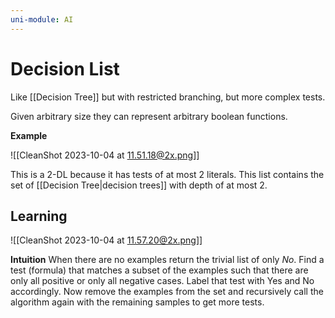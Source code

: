 ```yaml
---
uni-module: AI
---
```

# Decision List


Like [[Decision Tree]] but with restricted branching, but more complex tests.

Given arbitrary size they can represent arbitrary boolean functions.

**Example**

![[CleanShot 2023-10-04 at 11.51.18@2x.png]]

This is a 2-DL because it has tests of at most 2 literals. This list contains the set of [[Decision Tree|decision trees]] with depth of at most 2. 

## Learning 

![[CleanShot 2023-10-04 at 11.57.20@2x.png]]

**Intuition**
When there are no examples return the trivial list of only *No*.
Find a test (formula) that matches a subset of the examples such that there are only all positive or only all negative cases. Label that test with Yes and No accordingly.
Now remove the examples from the set and recursively call the algorithm again with the remaining samples to get more tests. 

